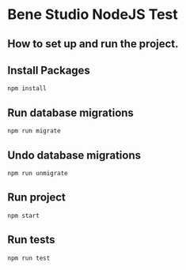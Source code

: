 # Bene Studio NodeJS Test

## How to set up and run the project.


## Install Packages
```
npm install
```
## Run database migrations
```
npm run migrate
```
## Undo database migrations
```
npm run unmigrate
```

## Run project
```
npm start
```
## Run tests
```
npm run test
